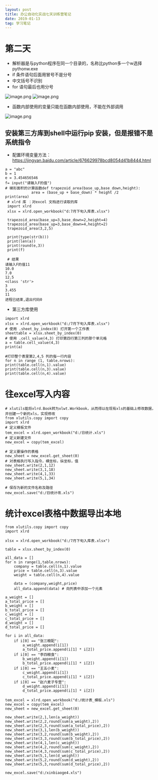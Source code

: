 ```yaml
---
layout: post
title: 办公自动化实战七天训练营笔记
date: 2019-01-13
tag: 学习笔记
---
```


# 第二天
- 解析器是与python程序在同一个目录的，名称比python多一个w选择pythonw.exe
- if 条件语句后面用冒号不是分号
- 中文括号不识别
- for 语句最后也用分号

![image.png](https://upload-images.jianshu.io/upload_images/10043074-71a8902452b56cef.png?imageMogr2/auto-orient/strip%7CimageView2/2/w/1240)
![image.png](https://upload-images.jianshu.io/upload_images/10043074-c01d065c4b6738f1.png?imageMogr2/auto-orient/strip%7CimageView2/2/w/1240)

- 函数内部使用的变量只能在函数内部使用，不能在外部调用

![image.png](https://upload-images.jianshu.io/upload_images/10043074-1dba219581f4b46e.png?imageMogr2/auto-orient/strip%7CimageView2/2/w/1240)


## 安装第三方库到shell中运行pip 安装，但是报错不是系统指令

- 配置环境变量方法：https://jingyan.baidu.com/article/676629978bcd8054d41b8444.html


```
a = "abc"
b = 1
e = 3.454656546
f= input("请输入F的值")
# 梯形面积的计算函数def trapezoid_area(base_up,base_down,height):    
            area = (base_up + base_down) * height /2                               print(area)
 # xlrd 库 ：对excel 文档进行读取的库
 import xlrd
 xlsx = xlrd.open_workbook("d:7月下旬入库表.xlsx")
 
 trapezoid_area(base_up=3,base_down=2,height=4)
 trapezoid_area(base_up=3,base_down=4,height=2)
 trapezoid_area(3,2,5)
 
 print(type(str(b)))
 print(len(a))
 print(round(e,3))
 print(f)
 
 # 结果
请输入F的值11
10.0
7.0
12.5
<class 'str'>
3
3.455
11
进程已结束,退出代码0
```


- 第三方库使用


```
import xlrd
xlsx = xlrd.open_workbook("d:/7月下旬入库表.xlsx")
# 使用 .sheet_by_index(0) 打开第一个工作表 
sheettable = xlsx.sheet_by_index(0)
# 使用 .cell_value(4,3) 打印第四行第三列的那个单元格
a = table.cell_value(4,3)
print(a)

#打印整个表里第2,4,5 列的每一行内容
for n in range (1, table.nrows):    
print(table.cell(n,1).value)    
print(table.cell(n,3).value)   
print(table.cell(n,4).value)

```


# 往excel写入内容


```
# xlutils能将xlrd.Book转为xlwt.Workbook，从而得以在现有xls的基础上修改数据，并创建一个新的xls，实现修改
from xlutils.copy import copy  
import xlrd
# 定义模板文件
tem_excel = xlrd.open_workbook("d:/日统计.xls")
# 定义新建文件
new_excel = copy(tem_excel)

# 定义要操作的表格
new_sheet = new_excel.get_sheet(0)
# 对表格执行写入指令，横坐标，纵坐标，值
new_sheet.write(2,1,12)
new_sheet.write(3,1,18)
new_sheet.write(4,1,33)
new_sheet.write(5,1,34)

# 保存为新的文件名称及路径
new_excel.save("d:/日统计改.xls")
```


# 统计excel表格中数据导出本地


```
from xlutils.copy import copy
import xlrd

xlsx = xlrd.open_workbook("d:/7月下旬入库表.xlsx")

table = xlsx.sheet_by_index(0)

all_data = []
for n in range(1,table.nrows):
    company = table.cell(n,1).value
    price = table.cell(n,3).value
    weight = table.cell(n,4).value

    data = (company,weight,price)
    all_data.append(data) # 向列表中添加一个元素

a_weight = []
a_total_price = []
b_weight = []
b_total_price = []
c_weight = []
c_total_price = []
d_weight = []
d_total_price = []

for i in all_data:
    if i[0] == "张三粮配":
        a_weight.append(i[1])
        a_total_price.append(i[1] * i[2])
    if i[0] == "李四粮食":
        b_weight.append(i[1])
        b_total_price.append(i[1] * i[2])
    if i[0] == "王五小麦":
        c_weight.append(i[1])
        c_total_price.append(i[1] * i[2])
    if i[0] == "赵六麦子专营":
        d_weight.append(i[1])
        d_total_price.append(i[1] * i[2])

tem_excel = xlrd.open_workbook("d:/统计表_模板.xls")
new_excel = copy(tem_excel)
new_sheet = new_excel.get_sheet(0)

new_sheet.write(2,1,len(a_weight))
new_sheet.write(2,2,round(sum(a_weight),2))
new_sheet.write(2,3,round(sum(a_total_price),2))
new_sheet.write(3,1,len(b_weight))
new_sheet.write(3,2,round(sum(b_weight),2))
new_sheet.write(3,3,round(sum(b_total_price),2))
new_sheet.write(4,1,len(c_weight))
new_sheet.write(4,2,round(sum(c_weight),2))
new_sheet.write(4,3,round(sum(c_total_price),2))
new_sheet.write(5,1,len(d_weight))
new_sheet.write(5,2,round(sum(d_weight),2))
new_sheet.write(5,3,round(sum(d_total_price),2))

new_excel.save("d:/xinbiaoge4.xls")
```


